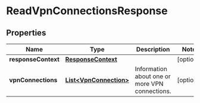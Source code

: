 

# ReadVpnConnectionsResponse


## Properties

| Name | Type | Description | Notes |
|------------ | ------------- | ------------- | -------------|
|**responseContext** | [**ResponseContext**](ResponseContext.md) |  |  [optional] |
|**vpnConnections** | [**List&lt;VpnConnection&gt;**](VpnConnection.md) | Information about one or more VPN connections. |  [optional] |



